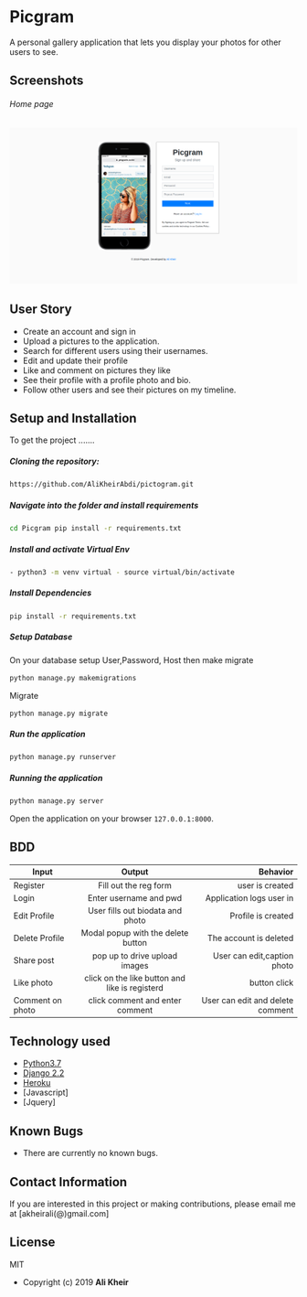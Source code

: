 # Picgram
A personal gallery application that lets you display your photos for other users to see.

## Screenshots 
###### Home page
 
<img src="https://github.com/AliKheirAbdi/pictogram/blob/master/picgram.png"> 

## User Story  
  
* Create an account and sign in 
* Upload a pictures to the application. 
* Search for different users using their usernames. 
* Edit and update their profile
* Like and comment on pictures they like
* See their profile with a profile photo and bio.  
* Follow other users and see their pictures on my timeline.  
  
  
## Setup and Installation  
To get the project .......  
  
##### Cloning the repository:  
 ```bash 
 https://github.com/AliKheirAbdi/pictogram.git
```
##### Navigate into the folder and install requirements  
 ```bash 
cd Picgram pip install -r requirements.txt 
```
##### Install and activate Virtual Env
 ```bash 
- python3 -m venv virtual - source virtual/bin/activate  
```  
##### Install Dependencies  
 ```bash 
 pip install -r requirements.txt 
```  
 ##### Setup Database  
  On your database setup User,Password, Host then make migrate  
 ```bash 
python manage.py makemigrations
 ``` 
 Migrate  
 ```bash 
 python manage.py migrate 
```
##### Run the application  
 ```bash 
 python manage.py runserver 
``` 
##### Running the application  
 ```bash 
 python manage.py server 
```
Open the application on your browser `127.0.0.1:8000`.  

## BDD
| Input        | Output           | Behavior  |
| ------------- |:-------------:| -----:|
| Register      | Fill out the reg form | user is created |
| Login     | Enter username and pwd   | Application logs user in |
| Edit Profile | User fills out biodata and photo | Profile is created|
| Delete Profile| Modal popup with the delete button | The account is deleted
| Share post|pop up to drive upload images | User can edit,caption photo|
| Like photo|click on the like button and like is registerd| button click|
| Comment on photo|click comment and enter comment| User can edit and delete comment
  
## Technology used  
  
* [Python3.7](https://www.python.org/)  
* [Django 2.2](https://docs.djangoproject.com/en/2.2/)  
* [Heroku](https://heroku.com) 
* [Javascript]
* [Jquery]
  
## Known Bugs  
* There are currently no known bugs.  
  
## Contact Information   
If you are interested in this project or making contributions, please email me at [akheirali(@)gmail.com]  
  
## License 
MIT
* Copyright (c) 2019 **Ali Kheir**
